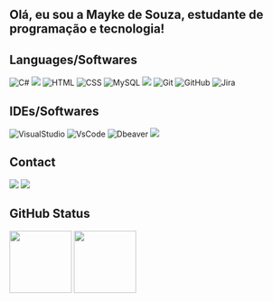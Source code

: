 ## Olá, eu sou a Mayke de Souza, estudante de programação e tecnologia!

<div style="display: inline_block">
  <h2>Languages/Softwares</h2>
  <img src="https://img.shields.io/badge/C%23-239120?style=for-the-badge&logo=csharp&logoColor=white" alt="C#">
  <img src="https://img.shields.io/badge/.NET-512BD4?style=for-the-badge&logo=dotnet&logoColor=white">
  <img src="https://img.shields.io/badge/HTML5-E34F26?style=for-the-badge&logo=html5&logoColor=white" alt="HTML">
  <img src="https://img.shields.io/badge/CSS3-1572B6?style=for-the-badge&logo=css3&logoColor=white" alt="CSS">
  <img src="https://img.shields.io/badge/MySQL-00000F?style=for-the-badge&logo=mysql&logoColor=white" alt="MySQL">
  <img src="https://img.shields.io/badge/Sqlite-003B57?style=for-the-badge&logo=sqlite&logoColor=white">
  <img src="https://img.shields.io/badge/GIT-E44C30?style=for-the-badge&logo=git&logoColor=white" alt="Git">
  <img src="https://img.shields.io/badge/GitHub-100000?style=for-the-badge&logo=github&logoColor=white" alt="GitHub">
  <img src="https://img.shields.io/badge/Jira-0052CC?style=for-the-badge&logo=Jira&logoColor=white" alt="Jira">
</div>
<div style="display: inline_block">
  <h2>IDEs/Softwares</h2>
  <img src="https://img.shields.io/badge/Visual_Studio-5C2D91?style=for-the-badge&logo=visual%20studio&logoColor=white" alt="VisualStudio">
  <img src="https://img.shields.io/badge/Visual_Studio_Code-0078D4?style=for-the-badge&logo=visual%20studio%20code&logoColor=white" alt="VsCode">
  <img src="https://img.shields.io/badge/dbeaver-382923?style=for-the-badge&logo=dbeaver&logoColor=white" alt="Dbeaver">
  <img src="https://img.shields.io/badge/Postman-FF6C37?style=for-the-badge&logo=Postman&logoColor=white">
</div>
<div> 
  <h2>Contact</h2>
  <a href="https://instagram.com/szmayke" target="_blank"><img src="https://img.shields.io/badge/-Instagram-%23E4405F?style=for-the-badge&logo=instagram&logoColor=white" target="_blank"></a>
  <a href = "mailto:mayke.souza2002@gmail.com"><img src="https://img.shields.io/badge/-Gmail-%23333?style=for-the-badge&logo=gmail&logoColor=white" target="_blank"></a>  
</div>
<div>
    <h2>GitHub Status</h2>
</div>
<div style="display: inline_block">
        <img src="https://github-readme-stats.vercel.app/api?username=MaykeSN&show_icons=true&theme=dark&include_all_commits=true&count_private=true&hide_title=false" height="110em">
        <img src="https://github-readme-stats.vercel.app/api/top-langs/?username=MaykeSN&include_all_commits=true&count_private=true&layout=compact&langs_count=7&theme=dark&hide_title=false" height="110em">
    </a>
</div>
